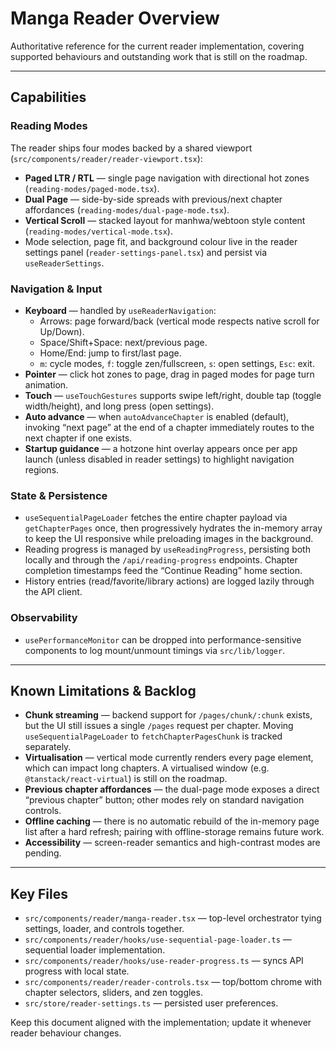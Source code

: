 # Manga Reader Overview

Authoritative reference for the current reader implementation, covering supported behaviours and outstanding work that is still on the roadmap.

---

## Capabilities

### Reading Modes

The reader ships four modes backed by a shared viewport (`src/components/reader/reader-viewport.tsx`):

- **Paged LTR / RTL** — single page navigation with directional hot zones (`reading-modes/paged-mode.tsx`).
- **Dual Page** — side-by-side spreads with previous/next chapter affordances (`reading-modes/dual-page-mode.tsx`).
- **Vertical Scroll** — stacked layout for manhwa/webtoon style content (`reading-modes/vertical-mode.tsx`).
- Mode selection, page fit, and background colour live in the reader settings panel (`reader-settings-panel.tsx`) and persist via `useReaderSettings`.

### Navigation & Input

- **Keyboard** — handled by `useReaderNavigation`:
  - Arrows: page forward/back (vertical mode respects native scroll for Up/Down).
  - Space/Shift+Space: next/previous page.
  - Home/End: jump to first/last page.
  - `m`: cycle modes, `f`: toggle zen/fullscreen, `s`: open settings, `Esc`: exit.
- **Pointer** — click hot zones to page, drag in paged modes for page turn animation.
- **Touch** — `useTouchGestures` supports swipe left/right, double tap (toggle width/height), and long press (open settings).
- **Auto advance** — when `autoAdvanceChapter` is enabled (default), invoking “next page” at the end of a chapter immediately routes to the next chapter if one exists.
- **Startup guidance** — a hotzone hint overlay appears once per app launch (unless disabled in reader settings) to highlight navigation regions.

### State & Persistence

- `useSequentialPageLoader` fetches the entire chapter payload via `getChapterPages` once, then progressively hydrates the in-memory array to keep the UI responsive while preloading images in the background.
- Reading progress is managed by `useReadingProgress`, persisting both locally and through the `/api/reading-progress` endpoints. Chapter completion timestamps feed the “Continue Reading” home section.
- History entries (read/favorite/library actions) are logged lazily through the API client.

### Observability

- `usePerformanceMonitor` can be dropped into performance-sensitive components to log mount/unmount timings via `src/lib/logger`.

---

## Known Limitations & Backlog

- **Chunk streaming** — backend support for `/pages/chunk/:chunk` exists, but the UI still issues a single `/pages` request per chapter. Moving `useSequentialPageLoader` to `fetchChapterPagesChunk` is tracked separately.
- **Virtualisation** — vertical mode currently renders every page element, which can impact long chapters. A virtualised window (e.g. `@tanstack/react-virtual`) is still on the roadmap.
- **Previous chapter affordances** — the dual-page mode exposes a direct “previous chapter” button; other modes rely on standard navigation controls.
- **Offline caching** — there is no automatic rebuild of the in-memory page list after a hard refresh; pairing with offline-storage remains future work.
- **Accessibility** — screen-reader semantics and high-contrast modes are pending.

---

## Key Files

- `src/components/reader/manga-reader.tsx` — top-level orchestrator tying settings, loader, and controls together.
- `src/components/reader/hooks/use-sequential-page-loader.ts` — sequential loader implementation.
- `src/components/reader/hooks/use-reader-progress.ts` — syncs API progress with local state.
- `src/components/reader/reader-controls.tsx` — top/bottom chrome with chapter selectors, sliders, and zen toggles.
- `src/store/reader-settings.ts` — persisted user preferences.

Keep this document aligned with the implementation; update it whenever reader behaviour changes.
